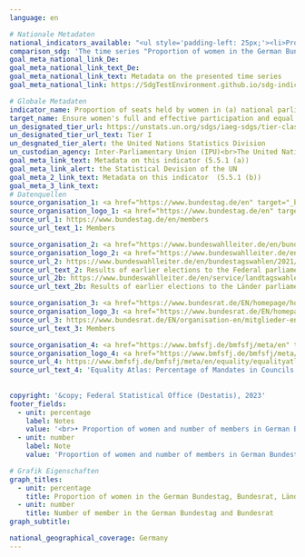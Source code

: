 ```yaml
---
language: en    

# Nationale Metadaten    
national_indicators_available: "<ul style='padding-left: 25px;'><li>Proportion of women in the German Bundestag (lower chamber)</li> <li> Proportion of women in the Bundesrat (upper chamber)</li> <li> Proportion of women in Länder parliaments</li> <li> Proportion of women in councils of districts and district-free cities</li> <li> Members in the German Bundestag (lower chamber)</li> <li> Members in the Bundesrat (upper chamber)</li></ul>"    
comparison_sdg: 'The time series "Proportion of women in the German Bundestag (Lower chamber)", "Proportion of women in the Bundesrat (Upper chamber)", "Members in the German Bundestag (lower chamber)" and "Members in the Bundesrat (upper chamber)" are compliant with the global metadata. The time series "Proportion of women in Länder parliaments" is partly compliant with the global metadata. The time series "Proportion of women in councils of districts and district-free cities" provides additional information.'    
goal_meta_national_link_De: 
goal_meta_national_link_text_De: 
goal_meta_national_link_text: Metadata on the presented time series
goal_meta_national_link: https://SdgTestEnvironment.github.io/sdg-indicators/public/Meta/5.5.1.pdf    

# Globale Metadaten    
indicator_name: Proportion of seats held by women in (a) national parliaments and (b) local governments    
target_name: Ensure women's full and effective participation and equal opportunities for leadership at all levels of decision-making in political, economic and public life    
un_designated_tier_url: https://unstats.un.org/sdgs/iaeg-sdgs/tier-classification/    
un_designated_tier_url_text: Tier I    
un_desgnated_tier_alert: the United Nations Statistics Division    
un_custodian_agency: Inter-Parliamentary Union (IPU)<br>The United Nations Entity for Gender Equality and the Empowerment of Women (UN Women)    
goal_meta_link_text: Metadata on this indicator (5.5.1 (a))    
goal_meta_link_alert: the Statistical Devision of the UN    
goal_meta_2_link_text: Metadata on this indicator  (5.5.1 (b))    
goal_meta_3_link_text:         
# Datenquellen
source_organisation_1: <a href="https://www.bundestag.de/en" target="_blank"> German Bundestag (Lower chamber) </a>
source_organisation_logo_1: <a href="https://www.bundestag.de/en" target="_blank"><img src="https://g205sdgs.github.io/sdg-indicators/public/OrgImgEn/bt.png" alt="Logo bt" style="height:60px; width:148px"/></a>
source_url_1: https://www.bundestag.de/en/members
source_url_text_1: Members

source_organisation_2: <a href="https://www.bundeswahlleiter.de/en/bundeswahlleiter.html" target="_blank"> The Federal Returning Officer </a>
source_organisation_logo_2: <a href="https://www.bundeswahlleiter.de/en/bundeswahlleiter.html" target="_blank"><img src="https://g205sdgs.github.io/sdg-indicators/public/OrgImgEn/bundeswahlleiter.png" alt="Logo bundeswahlleiter" style="height:60px; width:148px"/></a>
source_url_2: https://www.bundeswahlleiter.de/en/bundestagswahlen/2021/publikationen.html
source_url_text_2: Results of earlier elections to the Federal parliaments (only available in German)
source_url_2b: https://www.bundeswahlleiter.de/en/service/landtagswahlen.html
source_url_text_2b: Results of earlier elections to the Länder parliaments (only available in German)

source_organisation_3: <a href="https://www.bundesrat.de/EN/homepage/homepage-node.html" target="_blank"> Bundesrat </a>
source_organisation_logo_3: <a href="https://www.bundesrat.de/EN/homepage/homepage-node.html" target="_blank"><img src="https://g205sdgs.github.io/sdg-indicators/public/OrgImgEn/brat.png" alt="Logo brat" style="height:60px; width:148px"/></a>
source_url_3: https://www.bundesrat.de/EN/organisation-en/mitglieder-en/mitglieder-en-node.html
source_url_text_3: Members

source_organisation_4: <a href="https://www.bmfsfj.de/bmfsfj/meta/en" target="_blank"> Federal Ministry for Family Affairs, Senior Citizens, Women and Youth </a>
source_organisation_logo_4: <a href="https://www.bmfsfj.de/bmfsfj/meta/en" target="_blank"><img src="https://g205sdgs.github.io/sdg-indicators/public/OrgImgEn/bmfsfj.png" alt="Logo bmfsfj" style="height:60px; width:148px"/></a>
source_url_4: https://www.bmfsfj.de/bmfsfj/meta/en/equality/equalityatlas?view?indikator=Mandates-Administrative-District
source_url_text_4: 'Equality Atlas: Percentage of Mandates in Councils of Districts and District-Free Cities Held by Women'
    
    
copyright: '&copy; Federal Statistical Office (Destatis), 2023'    
footer_fields:
  - unit: percentage
    label: Notes
    value: '<br>• Proportion of women and number of members in German Bundestag and Bundesrat: Reference date January 1st<br>• Proportion of women in Länder parliaments: Election result<br>• Proportion of women in councils of districts and district-free cities:  Election result, 2019 to 2021 without Schleswig-Holstein.'
  - unit: number
    label: Note
    value: 'Proportion of women and number of members in German Bundestag and Bundesrat: Reference date January 1st'    

# Grafik Eigenschaften    
graph_titles:
  - unit: percentage
    title: Proportion of women in the German Bundestag, Bundesrat, Länder parliaments and local governments
  - unit: number
    title: Number of member in the German Bundestag and Bundesrat
graph_subtitle:     

national_geographical_coverage: Germany    
---
```


<span></span>